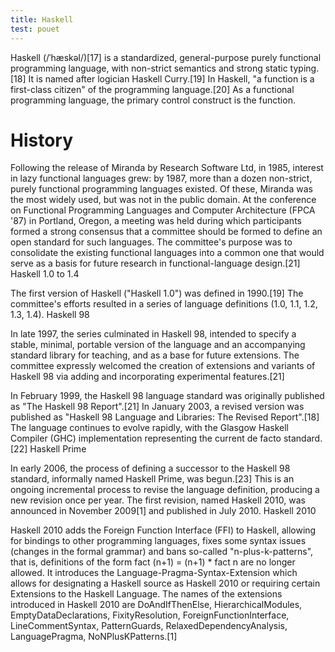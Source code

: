 ```yaml
---
title: Haskell
test: pouet
---
```

Haskell (/ˈhæskəl/)[17] is a standardized, general-purpose purely functional programming language, with non-strict semantics and strong static typing.[18] It is named after logician Haskell Curry.[19] In Haskell, "a function is a first-class citizen" of the programming language.[20] As a functional programming language, the primary control construct is the function.

# History

Following the release of Miranda by Research Software Ltd, in 1985, interest in lazy functional languages grew: by 1987, more than a dozen non-strict, purely functional programming languages existed. Of these, Miranda was the most widely used, but was not in the public domain. At the conference on Functional Programming Languages and Computer Architecture (FPCA '87) in Portland, Oregon, a meeting was held during which participants formed a strong consensus that a committee should be formed to define an open standard for such languages. The committee's purpose was to consolidate the existing functional languages into a common one that would serve as a basis for future research in functional-language design.[21]
Haskell 1.0 to 1.4

The first version of Haskell ("Haskell 1.0") was defined in 1990.[19] The committee's efforts resulted in a series of language definitions (1.0, 1.1, 1.2, 1.3, 1.4).
Haskell 98

In late 1997, the series culminated in Haskell 98, intended to specify a stable, minimal, portable version of the language and an accompanying standard library for teaching, and as a base for future extensions. The committee expressly welcomed the creation of extensions and variants of Haskell 98 via adding and incorporating experimental features.[21]

In February 1999, the Haskell 98 language standard was originally published as "The Haskell 98 Report".[21] In January 2003, a revised version was published as "Haskell 98 Language and Libraries: The Revised Report".[18] The language continues to evolve rapidly, with the Glasgow Haskell Compiler (GHC) implementation representing the current de facto standard.[22]
Haskell Prime

In early 2006, the process of defining a successor to the Haskell 98 standard, informally named Haskell Prime, was begun.[23] This is an ongoing incremental process to revise the language definition, producing a new revision once per year. The first revision, named Haskell 2010, was announced in November 2009[1] and published in July 2010.
Haskell 2010

Haskell 2010 adds the Foreign Function Interface (FFI) to Haskell, allowing for bindings to other programming languages, fixes some syntax issues (changes in the formal grammar) and bans so-called "n-plus-k-patterns", that is, definitions of the form fact (n+1) = (n+1) * fact n are no longer allowed. It introduces the Language-Pragma-Syntax-Extension which allows for designating a Haskell source as Haskell 2010 or requiring certain Extensions to the Haskell Language. The names of the extensions introduced in Haskell 2010 are DoAndIfThenElse, HierarchicalModules, EmptyDataDeclarations, FixityResolution, ForeignFunctionInterface, LineCommentSyntax, PatternGuards, RelaxedDependencyAnalysis, LanguagePragma, NoNPlusKPatterns.[1]
